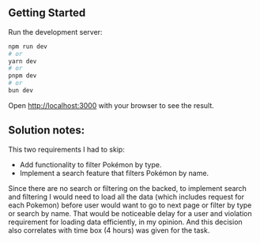 ## Getting Started

Run the development server:

```bash
npm run dev
# or
yarn dev
# or
pnpm dev
# or
bun dev
```

Open [http://localhost:3000](http://localhost:3000) with your browser to see the result.

## Solution notes:
This two requirements I had to skip:
* Add functionality to filter Pokémon by type.
* Implement a search feature that filters Pokémon by name. 

Since there are no search or filtering on the backed,
to implement search and filtering I would need to load all the data (which includes request for each Pokemon)
before user would want to go to next page or filter by type or search by name.
That would be noticeable delay for a user and violation requirement for loading data efficiently, in my opinion.
And this decision also correlates with time box (4 hours) was given for the task.

